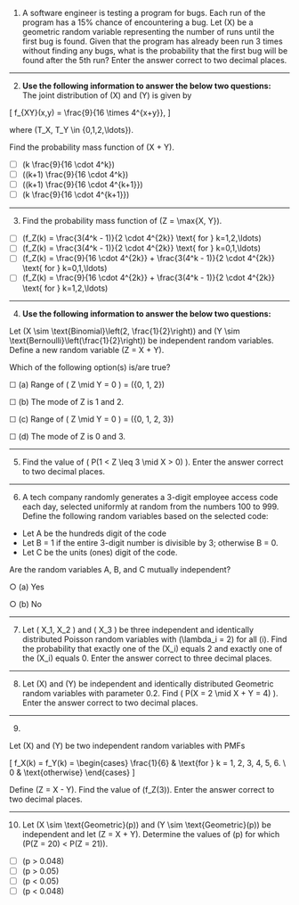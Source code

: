 1) A software engineer is testing a program for bugs. Each run of the program has a 15% chance of encountering a bug. Let \(X\) be a geometric random variable representing the number of runs until the first bug is found. Given that the program has already been run 3 times without finding any bugs, what is the probability that the first bug will be found after the 5th run? Enter the answer correct to two decimal places.

---

2) **Use the following information to answer the below two questions:**  
The joint distribution of \(X\) and \(Y\) is given by

\[
f_{XY}(x,y) = \frac{9}{16 \times 4^{x+y}},
\]

where \(T_X, T_Y \in \{0,1,2,\ldots\}\).

Find the probability mass function of \(X + Y\).

- ☐ \(k \frac{9}{16 \cdot 4^k}\)
- ☐ \((k+1) \frac{9}{16 \cdot 4^k}\)
- ☐ \((k+1) \frac{9}{16 \cdot 4^{k+1}}\)
- ☐ \(k \frac{9}{16 \cdot 4^{k+1}}\)

---

3) Find the probability mass function of \(Z = \max\{X, Y\}\).

- ☐ \(f_Z(k) = \frac{3(4^k - 1)}{2 \cdot 4^{2k}} \text{ for } k=1,2,\ldots\)
- ☐ \(f_Z(k) = \frac{3(4^k - 1)}{2 \cdot 4^{2k}} \text{ for } k=0,1,\ldots\)
- ☐ \(f_Z(k) = \frac{9}{16 \cdot 4^{2k}} + \frac{3(4^k - 1)}{2 \cdot 4^{2k}} \text{ for } k=0,1,\ldots\)
- ☐ \(f_Z(k) = \frac{9}{16 \cdot 4^{2k}} + \frac{3(4^k - 1)}{2 \cdot 4^{2k}} \text{ for } k=1,2,\ldots\)

---

4) **Use the following information to answer the below two questions:**

Let \(X \sim \text{Binomial}\left(2, \frac{1}{2}\right)\) and \(Y \sim \text{Bernoulli}\left(\frac{1}{2}\right)\) be independent random variables.
Define a new random variable \(Z = X + Y\).

Which of the following option(s) is/are true?

☐ (a) Range of \( Z \mid Y = 0 \) = \(\{0, 1, 2\}\)

☐ (b) The mode of Z is 1 and 2.

☐ (c) Range of \( Z \mid Y = 0 \) = \(\{0, 1, 2, 3\}\)

☐ (d) The mode of Z is 0 and 3.

---

5) Find the value of \( P(1 < Z \leq 3 \mid X > 0) \). Enter the answer correct to two decimal places.


---

6) A tech company randomly generates a 3-digit employee access code each day, selected uniformly at random from the numbers 100 to 999. Define the following random variables based on the selected code:

- Let A be the hundreds digit of the code  
- Let B = 1 if the entire 3-digit number is divisible by 3; otherwise B = 0.  
- Let C be the units (ones) digit of the code.

Are the random variables A, B, and C mutually independent?

○ (a) Yes

○ (b) No


---

7) Let \( X_1, X_2 \) and \( X_3 \) be three independent and identically distributed Poisson random variables with \(\lambda_i = 2\) for all \(i\). Find the probability that exactly one of the \(X_i\) equals 2 and exactly one of the \(X_i\) equals 0. Enter the answer correct to three decimal places.


---

8) Let \(X\) and \(Y\) be independent and identically distributed Geometric random variables with parameter 0.2. Find \( P(X = 2 \mid X + Y = 4) \). Enter the answer correct to two decimal places.


---

9)
Let \(X\) and \(Y\) be two independent random variables with PMFs

\[
f_X(k) = f_Y(k) = \begin{cases}
\frac{1}{6} & \text{for } k = 1, 2, 3, 4, 5, 6. \\
0 & \text{otherwise}
\end{cases}
\]

Define \(Z = X - Y\). Find the value of \(f_Z(3)\). Enter the answer correct to two decimal places.


---

10) Let \(X \sim \text{Geometric}(p)\) and \(Y \sim \text{Geometric}(p)\) be independent and let \(Z = X + Y\). Determine the values of \(p\) for which \(P(Z = 20) < P(Z = 21)\).


- ☐ \(p > 0.048\)
- ☐ \(p > 0.05\)
- ☐ \(p < 0.05\)
- ☐ \(p < 0.048\)
